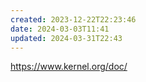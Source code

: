 ```yaml
---
created: 2023-12-22T22:23:46
date: 2024-03-03T11:41
updated: 2024-03-31T22:43
---
```

https://www.kernel.org/doc/